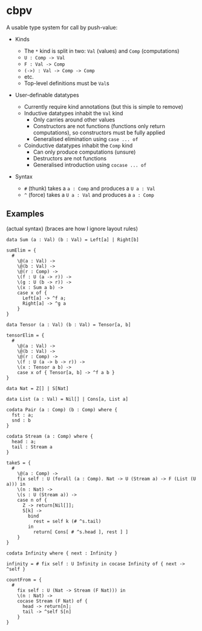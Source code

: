# cbpv

A usable type system for call by push-value:

* Kinds
  * The `*` kind is split in two: `Val` (values) and `Comp` (computations)
  * `U : Comp -> Val`
  * `F : Val -> Comp`
  * `(->) : Val -> Comp -> Comp`
  * etc.
  * Top-level definitions must be `Val`s
* User-definable datatypes
  * Currently require kind annotations (but this is simple to remove)
  * Inductive datatypes inhabit the `Val` kind
    * Only carries around other values
    * Constructors are not functions (functions only return computations),
      so constructors must be fully applied
    * Generalised elimination using `case ... of`
  * Coinductive datatypes inhabit the `Comp` kind
    * Can only produce computations (unsure)
    * Destructors are not functions
    * Generalised introduction using `cocase ... of`

* Syntax
  * `#` (thunk) takes a `a : Comp` and produces a `U a : Val`
  * `^` (force) takes a `U a : Val` and produces a `a : Comp`

## Examples

(actual syntax) (braces are how I ignore layout rules)

```
data Sum (a : Val) (b : Val) = Left[a] | Right[b]

sumElim = {
  #
    \@(a : Val) ->
    \@(b : Val) ->
    \@(r : Comp) ->
    \(f : U (a -> r)) ->
    \(g : U (b -> r)) ->
    \(x : Sum a b) ->
    case x of { 
      Left[a] -> ^f a; 
      Right[a] -> ^g a 
    } 
}

data Tensor (a : Val) (b : Val) = Tensor[a, b]

tensorElim = {
  #
    \@(a : Val) ->
    \@(b : Val) ->
    \@(r : Comp) ->
    \(f : U (a -> b -> r)) ->
    \(x : Tensor a b) -> 
    case x of { Tensor[a, b] -> ^f a b } 
}

data Nat = Z[] | S[Nat]

data List (a : Val) = Nil[] | Cons[a, List a]

codata Pair (a : Comp) (b : Comp) where {
  fst : a;
  snd : b
}

codata Stream (a : Comp) where {
  head : a;
  tail : Stream a
}

takeS = {
  #
    \@(a : Comp) ->
    fix self : U (forall (a : Comp). Nat -> U (Stream a) -> F (List (U a))) in
    \(n : Nat) ->
    \(s : U (Stream a)) -> 
    case n of { 
      Z -> return[Nil[]]; 
      S[k] -> 
        bind 
          rest = self k (# ^s.tail)
        in 
          return[ Cons[ # ^s.head ], rest ] ]
    }
}

codata Infinity where { next : Infinity }
  
infinity = # fix self : U Infinity in cocase Infinity of { next -> ^self }

countFrom = {
  #
    fix self : U (Nat -> Stream (F Nat))) in
    \(n : Nat) -> 
    cocase Stream (F Nat) of { 
      head -> return[n]; 
      tail -> ^self S[n]
    }
}
```
